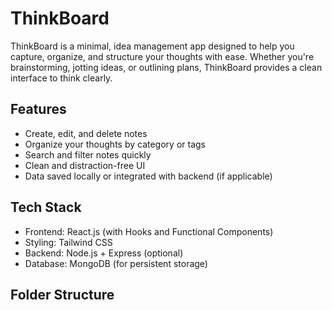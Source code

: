 # ThinkBoard

ThinkBoard is a minimal, idea management app designed to help you capture, organize, and structure your thoughts with ease. Whether you're brainstorming, jotting ideas, or outlining plans, ThinkBoard provides a clean interface to think clearly.

## Features

- Create, edit, and delete notes
- Organize your thoughts by category or tags
- Search and filter notes quickly
- Clean and distraction-free UI
- Data saved locally or integrated with backend (if applicable)

## Tech Stack

- Frontend: React.js (with Hooks and Functional Components)
- Styling: Tailwind CSS
- Backend: Node.js + Express (optional)
- Database: MongoDB (for persistent storage)

## Folder Structure

